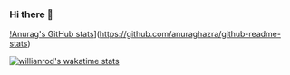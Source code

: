 ### Hi there 👋

[!Anurag's GitHub stats](https://github-readme-stats.vercel.app/api?username=Chalps&theme=dark&show_icons=true)](https://github.com/anuraghazra/github-readme-stats)

[![willianrod's wakatime stats](https://github-readme-stats.vercel.app/api/wakatime?username=willianrod)](https://github.com/anuraghazra/github-readme-stats)
<!--
**Chalps/Chalps** is a ✨ _special_ ✨ repository because its `README.md` (this file) appears on your GitHub profile.
